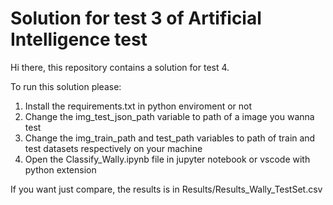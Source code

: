 # Solution for test 3 of Artificial Intelligence test

Hi there, this repository contains a solution for test 4.

To run this solution please: 

1. Install the requirements.txt in python enviroment or not
2. Change the img_test_json_path variable to path of a image you wanna test
3. Change the img_train_path and test_path variables to path of train and test datasets respectively on your machine 
4. Open the Classify_Wally.ipynb file in jupyter notebook or vscode with python extension

If you want just compare, the results is in Results/Results_Wally_TestSet.csv